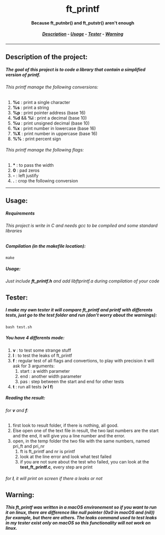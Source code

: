 <h1 align="center"> ft_printf </h1>
<h4 align="center"> Because ft_putnbr() and ft_putstr() aren't enough </h4>

<h5 align="center">
  <a href="#description_id">Description</a> - 
  <a href="#usage_id">Usage</a> - 
  <a href="#tester_id">Tester</a> - 
  <a href="#warning_id">Warning</a>
</h5>


---

<h2 id="description_id"> Description of the project: </h2>

##### The goal of this project is to code a library that contain a simplified version of printf.
###### This printf manage the following conversions:
1. **%c** : print a single character
2. **%s** : print a string
3. **%p** : print pointer address (base 16)
4. **%d** && **%i** : print a decimal (base 10)
5. **%u** : print unsigned decimal (base 10)
6. **%x** : print number in lowercase (base 16)
7. **%X** : print number in uppercase (base 16)
8. **%%** : print percent sign

###### This printf manage the following flags:
1. **\*** : to pass the width
2. **0** : pad zeros
3. **\-** : left justify
4. **.** :  crop the following conversion

---

<h2 id="usage_id"> Usage: </h2>

##### Requirements
###### This project is write in C and needs gcc  to be compiled and some standard libraries

##### Compilation (in the makefile location):
```shell
make
```
##### Usage:
###### Just include **ft_printf.h** and add libftprintf.a during compilation of your code

<h2 id="tester_id"> Tester: </h2>

##### I make my own tester it will compare ft_printf and printf with differents tests, just go to the test folder and run (don't worry about the warnings):
```shell
bash test.sh
```
##### You have 4 differents mode:
1. **v** : to test some strange stuff
2. **l** : to test the leaks of ft_printf
3. **f** : regular test of all flags and convertions, to play with precision it will ask for 3 arguments:
	1. start : a width parameter
	2. end : another width parameter
	3. pas : step between the start and end for other tests
4. **t** : run all tests (**v l f**)

##### Reading the result:
###### for **v** and **f**:
1. first look to result folder, if there is nothing, all good. 
2. Else open one of the text file in result, the two last numbers are the start and the end, it will give you a line number and the error.
3. open, in the temp folder the two file with the same numbers, named pri_ft and pri_nr
	1. ft is ft_printf and nr is printf
	2. look at the line error and look what test failed
	3. if you are not sure about the test who failed, you can look at the **test_ft_printf.c**, every step are print

###### for **l**, it will print on screen if there a leaks or not



<h2 id="warning_id"> Warning: </h2>

##### This ft_printf was written in a macOS environement so if you want to run it on linux, there are difference like null pointer (0x0 in macOS and (nil)) for example, but there are others. The leaks command used to test leaks in my tester exist only on macOS so this functionality will not work on linux.
